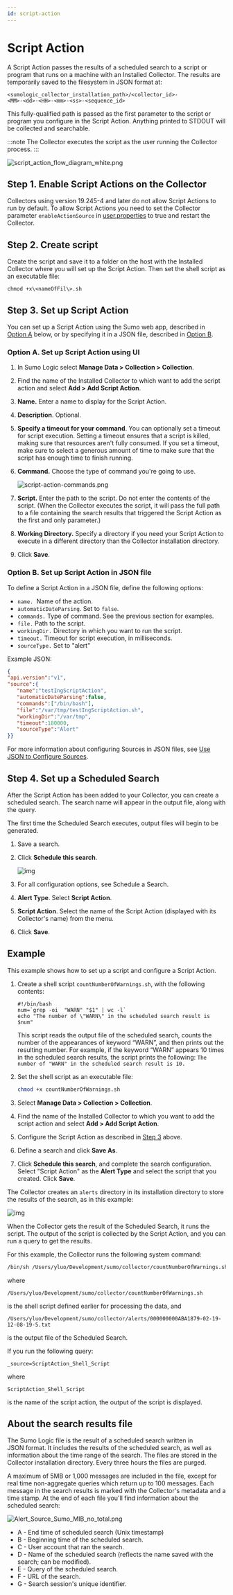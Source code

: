 ```yaml
---
id: script-action
---
```


# Script Action

A Script Action passes the results of a scheduled search to a script or program that runs on a machine with an Installed Collector. The results are temporarily saved to the filesystem in JSON format at:

```
<sumologic_collector_installation_path>/<collector_id>-
<MM>-<dd>-<HH>-<mm>-<ss>-<sequence_id>
```

This fully-qualified path is passed as the first parameter to the script or program you configure in the Script Action. Anything printed to STDOUT will be collected and searchable.

:::note
The Collector executes the script as the user running the Collector process.
:::

![script_action_flow_diagram_white.png](/img/send-data/script_action_flow_diagram_white.png)

## Step 1. Enable Script Actions on the Collector

Collectors using version 19.245-4 and later do not allow Script Actions to run by default. To allow Script Actions you need to set the Collector parameter `enableActionSource` in [user.properties](../../installed-collectors/collector-installation-reference/user-properties.md) to true and restart the Collector.

## Step 2. Create script

Create the script and save it to a folder on the host with the Installed Collector where you will set up the Script Action. Then set the shell script as an executable file:

`chmod +x\<nameOfFil\>.sh`

## Step 3. Set up Script Action

You can set up a Script Action using the Sumo web app, described in [Option A](#option-a-set-up-script-action-using-ui) below, or by specifying it in a JSON file, described in [Option B](#option-b-set-up-script-action-in-json-file).

### Option A. Set up Script Action using UI

1. In Sumo Logic select **Manage Data \> Collection \> Collection**.
1. Find the name of the Installed Collector to which want to add the script action and select **Add \> Add Script Action**.
1. **Name.** Enter a name to display for the Script Action.
1. **Description**. Optional.
1. **Specify a timeout for your command**. You can optionally set a timeout for script execution. Setting a timeout ensures that a script is killed, making sure that resources aren't fully consumed. If you set a timeout, make sure to select a generous amount of time to make sure that the script has enough time to finish running.
1. **Command.** Choose the type of command you're going to use.   

    ![script-action-commands.png](/img/send-data/script-action-commands.png)

1. **Script.** Enter the path to the script. Do not enter the contents of the script. (When the Collector executes the script, it will pass the full path to a file containing the search results that triggered the Script Action as the first and only parameter.)
1. **Working Directory.** Specify a directory if you need your Script Action to execute in a different directory than the Collector installation directory.
1. Click **Save**.

### Option B. Set up Script Action in JSON file

To define a Script Action in a JSON file, define the following options:

* `name.`  Name of the action.
* `automaticDateParsing`. Set to `false`.
* `commands.` Type of command. See the previous section for examples.
* `file.` Path to the script.
* `workingDir.` Directory in which you want to run the script.
* `timeout.` Timeout for script execution, in milliseconds.
* `sourceType.` Set to "alert"

Example JSON:

```json
{  
"api.version":"v1",  
"source":{    
   "name":"testIngScriptAction",
   "automaticDateParsing":false,
   "commands":["/bin/bash"],    
   "file":"/var/tmp/testIngScriptAction.sh",    
   "workingDir":"/var/tmp",    
   "timeout":180000,    
   "sourceType":"Alert"  
}}
```

For more information about configuring Sources in JSON files, see [Use JSON to Configure Sources](/docs/send-data/sources/use-json-configure-sources).

## Step 4. Set up a Scheduled Search

After the Script Action has been added to your Collector, you can create a scheduled search. The search name will appear in the output file, along with the query.

The first time the Scheduled Search executes, output files will begin to be generated.

1. Save a search. 
1. Click **Schedule this search**. 

    ![img](/img/send-data/sched-search.png)

1. For all configuration options, see Schedule a Search. 
1. **Alert Type**. Select **Script Action**.
1. **Script Action**. Select the name of the Script Action (displayed with its Collector's name) from the menu.
1. Click **Save**.

## Example

This example shows how to set up a script and configure a Script Action.

1. Create a shell script `countNumberOfWarnings.sh`, with the following contents:

    ```
    #!/bin/bash
    num=`grep -oi  "WARN" "$1" | wc -l`
    echo "The number of \"WARN\" in the scheduled search result is $num"
    ```

    This script reads the output file of the scheduled search, counts the number of the appearances of keyword “WARN”, and then prints out the resulting number. For example, if the keyword “WARN” appears 10 times in the scheduled search results, the script prints the following: `The number of "WARN" in the scheduled search result is 10.`

1. Set the shell script as an executable file: 

    ```bash
    chmod +x countNumberOfWarnings.sh
    ```

1. Select **Manage Data \> Collection \> Collection**.
1. Find the name of the Installed Collector to which you want to add the script action and select **Add \> Add Script Action**.  
1. Configure the Script Action as described in [Step 3](#step-3-set-up-script-action) above.
1. Define a search and click **Save As**. 
1. Click **Schedule this search**, and complete the search configuration. Select "Script Action" as the **Alert Type** and select the script that you created. Click **Save**.

The Collector creates an `alerts` directory in its installation directory to store the results of the search, as in this example:

![img](/img/send-data/script_action_example6.png)

When the Collector gets the result of the Scheduled Search, it runs the script. The output of the script is collected by the Script Action, and you can run a query to get the results.

For this example, the Collector runs the following system command:

```bash
/bin/sh /Users/yluo/Development/sumo/collector/countNumberOfWarnings.sh /Users/yluo/Development/sumo/collector/alerts/000000000ABA1879-02-19-12-08-19-5.txt
```

where

```
/Users/yluo/Development/sumo/collector/countNumberOfWarnings.sh 
```

is the shell script defined earlier for processing the data, and

```
/Users/yluo/Development/sumo/collector/alerts/000000000ABA1879-02-19-12-08-19-5.txt 
```

is the output file of the Scheduled Search.

If you run the following query:

```
_source=ScriptAction_Shell_Script
```

where

```
ScriptAction_Shell_Script
```

is the name of the script action, the output of the script is displayed.

## About the search results file

The Sumo Logic file is the result of a scheduled search written in JSON format. It includes the results of the scheduled search, as well as information about the time range of the search. The files are stored in the Collector installation directory. Every three hours the files are purged.

A maximum of 5MB or 1,000 messages are included in the file, except for real time non-aggregate queries which return up to 100 messages. Each message in the search results is marked with the Collector's metadata and a time stamp. At the end of each file you'll find information about the scheduled search:

![Alert_Source_Sumo_MIB_no_total.png](/img/send-data/Alert_Source_Sumo_MIB_no_total.png)

* A - End time of scheduled search (Unix timestamp)
* B - Beginning time of the scheduled search.
* C - User account that ran the search.
* D - Name of the scheduled search (reflects the name saved with the search; can be modified).
* E - Query of the scheduled search.
* F - URL of the search.
* G - Search session's unique identifier.
